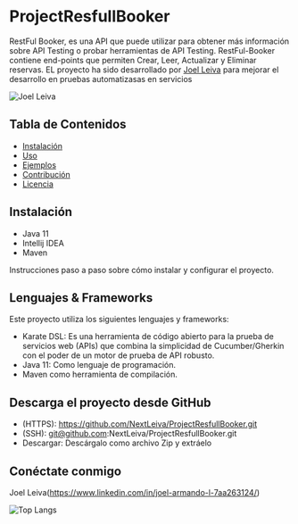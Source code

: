 

# ProjectResfullBooker

RestFul Booker, es una API que puede utilizar para obtener más información sobre API Testing o probar herramientas de API Testing. RestFul-Booker contiene end-points que permiten Crear, Leer, Actualizar y Eliminar reservas.
EL proyecto ha sido desarrollado por [Joel Leiva](https://www.linkedin.com/in/joel-armando-l-7aa263124/) para mejorar el desarrollo en pruebas automatizasas en servicios


![Joel Leiva](https://github-readme-stats.vercel.app/api?username=NextLeiva&show_icons=true&theme=dark)


## Tabla de Contenidos

- [Instalación](#instalación)
- [Uso](#uso)
- [Ejemplos](#ejemplos)
- [Contribución](#contribución)
- [Licencia](#licencia)

## Instalación
- Java 11
- Intellij IDEA
- Maven

Instrucciones paso a paso sobre cómo instalar y configurar el proyecto.

## Lenguajes & Frameworks
Este proyecto utiliza los siguientes lenguajes y frameworks:


- Karate DSL:  Es una herramienta de código abierto para la prueba de servicios web (APIs) que combina la simplicidad de Cucumber/Gherkin con el poder de un motor de prueba de API robusto.
- Java 11: Como lenguaje de programación.
- Maven como herramienta de compilación.

## Descarga el proyecto desde GitHub

- (HTTPS): https://github.com/NextLeiva/ProjectResfullBooker.git
- (SSH): git@github.com:NextLeiva/ProjectResfullBooker.git
- Descargar: Descárgalo como archivo Zip y extráelo


## Conéctate conmigo
Joel Leiva(https://www.linkedin.com/in/joel-armando-l-7aa263124/)



![Top Langs](https://github-readme-stats.vercel.app/api/top-langs/?username=NextLeiva&hide_progress=true)
